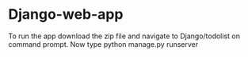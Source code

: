 # Django-web-app

To run the app download the zip file and navigate to Django/todolist on command prompt. Now type python manage.py runserver

